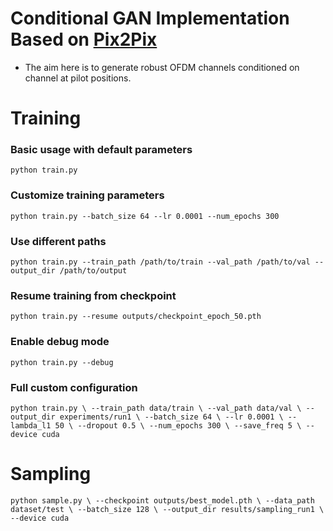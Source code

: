 # Conditional GAN Implementation Based on [Pix2Pix](https://arxiv.org/abs/1611.07004)
* The aim here is to generate robust OFDM channels conditioned on channel at pilot positions.

# Training 
### Basic usage with default parameters
`python train.py`

### Customize training parameters
`python train.py --batch_size 64 --lr 0.0001 --num_epochs 300`

### Use different paths
`python train.py --train_path /path/to/train --val_path /path/to/val --output_dir /path/to/output`

### Resume training from checkpoint
`python train.py --resume outputs/checkpoint_epoch_50.pth`

### Enable debug mode
`python train.py --debug`

### Full custom configuration
`
python train.py \
    --train_path data/train \
    --val_path data/val \
    --output_dir experiments/run1 \
    --batch_size 64 \
    --lr 0.0001 \
    --lambda_l1 50 \
    --dropout 0.5 \
    --num_epochs 300 \
    --save_freq 5 \
    --device cuda
`
# Sampling

`
python sample.py \
    --checkpoint outputs/best_model.pth \
    --data_path dataset/test \
    --batch_size 128 \
    --output_dir results/sampling_run1 \
    --device cuda
`
